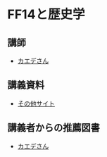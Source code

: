 # FF14と歴史学
## 講師
- [カエデさん](https://twitter.com/kaede_verdure)

## 講義資料
- [その他サイト](https://lalalands.jimdo.com/%E8%AC%9B%E5%BA%A7-%E3%82%A8%E3%82%AA%E3%83%AB%E3%82%BC%E3%82%A2%E5%A4%A7%E5%AD%A6%E3%83%AC%E3%82%B8%E3%83%A5%E3%83%A1/)

## 講義者からの推薦図書
- [カエデさん](../booklist/05.html)